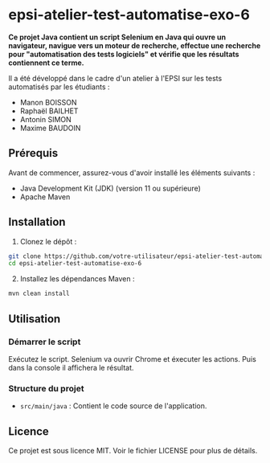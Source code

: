 # epsi-atelier-test-automatise-exo-6
**Ce projet Java contient un script Selenium en Java qui ouvre un navigateur, navigue vers un moteur de
recherche, effectue une recherche pour "automatisation des tests logiciels" et vérifie que les
résultats contiennent ce terme.**

Il a été développé dans le cadre d'un atelier à l'EPSI sur les tests automatisés par les étudiants :
- Manon BOISSON
- Raphaël BAILHET
- Antonin SIMON
- Maxime BAUDOIN

## Prérequis
Avant de commencer, assurez-vous d'avoir installé les éléments suivants :

- Java Development Kit (JDK) (version 11 ou supérieure)
- Apache Maven

## Installation

1. Clonez le dépôt :

```bash
git clone https://github.com/votre-utilisateur/epsi-atelier-test-automatise-exo-6.git
cd epsi-atelier-test-automatise-exo-6
```

2. Installez les dépendances Maven :

```bash
mvn clean install
```

## Utilisation

### Démarrer le script
Exécutez le script. Selenium va ouvrir Chrome et éxecuter les actions. Puis dans la console il affichera le résultat.

### Structure du projet
- `src/main/java` : Contient le code source de l'application.

## Licence
Ce projet est sous licence MIT. Voir le fichier LICENSE pour plus de détails.
